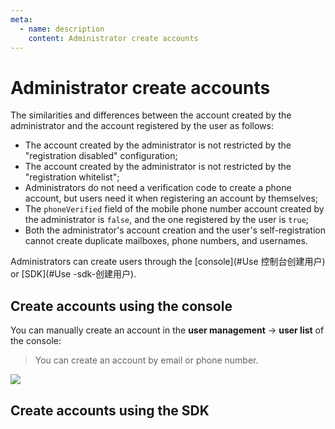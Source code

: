 ```yaml
---
meta:
  - name: description
    content: Administrator create accounts
---
```


# Administrator create accounts

<LastUpdated/>

The similarities and differences between the account created by the administrator and the account registered by the user as follows:

- The account created by the administrator is not restricted by the "registration disabled" configuration;
- The account created by the administrator is not restricted by the "registration whitelist";
- Administrators do not need a verification code to create a phone account, but users need it when registering an account by themselves;
- The `phoneVerified` field of the mobile phone number account created by the administrator is `false`, and the one registered by the user is `true`;
- Both the administrator's account creation and the user's self-registration cannot create duplicate mailboxes, phone numbers, and usernames.

Administrators can create users through the [console](#Use 控制台创建用户) or [SDK](#Use -sdk-创建用户).

## Create accounts using the console

You can manually create an account in the **user management** -> **user list** of the console:

> You can create an account by email or phone number.

![](../images/create-user-from-dashboard.jpg)

## Create accounts using the SDK

<StackSelector snippet="create-user" selectLabel="Language" :order="['java', 'javascript', 'python', 'csharp']"/>
